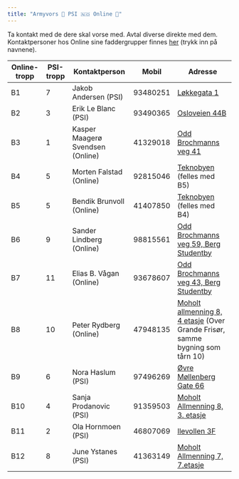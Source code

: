 ```yaml
---
title: "Armyvors 💚 PSI 🇳🇴 Online 💚"
---
```


Ta kontakt med de dere skal vorse med. Avtal diverse direkte med dem. Kontaktpersoner hos Online sine faddergrupper finnes [her](/fadderukene/2018-/faddere/) (trykk inn på navnene).


Online-tropp  | PSI-tropp  | Kontaktperson  | Mobil  | Adresse
------------- | ------------- | ------------- | ------------- | -------------
B1  | 7  | Jakob Andersen (PSI)  | 93480251  | [Løkkegata 1](https://www.google.no/maps/place/Løkkegata+1,+7018+Trondheim/@63.4282609,10.3671282,17z/data=!3m1!4b1!4m5!3m4!1s0x466d318816d0d2cf:0xc5b88ead9458e13d!8m2!3d63.4282585!4d10.3693168)
B2  | 3  | Erik Le Blanc (PSI)  | 93490365  | [Osloveien 44B](https://www.google.no/maps/place/Osloveien+44B,+7018+Trondheim/@63.4233847,10.3714341,17z/data=!3m1!4b1!4m5!3m4!1s0x466d31895e4313ed:0x6a64d88122fedde0!8m2!3d63.4233823!4d10.3736228)
B3  | 1  | Kasper Maagerø Svendsen (Online)  | 41329018  | [Odd Brochmanns veg 41](https://www.google.no/maps/place/Odd+Brochmanns+veg+41,+7030+Trondheim/@63.4142169,10.4148294,17z/data=!3m1!4b1!4m5!3m4!1s0x466d31b8a1a0e647:0x81286cd99ac59ba!8m2!3d63.4142145!4d10.4170181)
B4  | 5  | Morten Falstad (Online)  | 92815046  | [Teknobyen](https://www.google.no/maps/place/Teknobyen+studentboliger/@63.4162935,10.3964375,17z/data=!3m1!4b1!4m5!3m4!1s0x466d3194dadc73a1:0x801d592f9bc78d39!8m2!3d63.4162911!4d10.3986263) (felles med B5)
B5  | 5  | Bendik Brunvoll (Online)  | 41407850  | [Teknobyen](https://www.google.no/maps/place/Teknobyen+studentboliger/@63.4162935,10.3964375,17z/data=!3m1!4b1!4m5!3m4!1s0x466d3194dadc73a1:0x801d592f9bc78d39!8m2!3d63.4162911!4d10.3986263) (felles med B4)
B6  | 9  | Sander Lindberg (Online)  | 98815561   | [Odd Brochmanns veg 59, Berg Studentby](https://www.google.no/maps/place/Odd+Brochmanns+veg+59,+7030+Trondheim/@63.4142169,10.4148294,17z/data=!3m1!4b1!4m5!3m4!1s0x466d31b8a1a0e647:0xd48eca410d4d8005!8m2!3d63.4142145!4d10.4170181)
B7  | 11  | Elias B. Vågan (Online)  | 93678607  | [Odd Brochmanns veg 43, Berg Studentby](https://www.google.no/maps/place/Odd+Brochmanns+veg+43,+7030+Trondheim/@63.4142169,10.4148294,17z/data=!3m1!4b1!4m5!3m4!1s0x466d31b8a1a0e647:0x447339bfcffa1abf!8m2!3d63.4142145!4d10.4170181)
B8  | 10  | Peter Rydberg (Online)  |  47948135 | [Moholt allmenning 8, 4 etasje](https://www.google.no/maps/place/Moholt+Allmenning+8,+7050+Trondheim/@63.411392,10.4309013,17z/data=!3m1!4b1!4m5!3m4!1s0x466d31c9f2a40e37:0xf2e422dcc54aee18!8m2!3d63.4113896!4d10.43309) (Over Grande Frisør, samme bygning som tårn 10)
B9  | 6  | Nora Haslum (PSI)  | 97496269  | [Øvre Møllenberg Gate 66](https://www.google.no/maps/place/Øvre+Møllenberg+gate+66,+7043+Trondheim/@63.4341841,10.4171437,17z/data=!3m1!4b1!4m5!3m4!1s0x466d31a104466aa1:0x68131cf6114f096e!8m2!3d63.4341817!4d10.4193324)
B10  | 4  | Sanja Prodanovic (PSI)  | 91359503  | [Moholt Allmenning 8, 3. etasje](https://www.google.no/maps/place/Moholt+Allmenning+8,+7050+Trondheim/@63.411392,10.4309013,17z/data=!3m1!4b1!4m5!3m4!1s0x466d31c9f2a40e37:0xf2e422dcc54aee18!8m2!3d63.4113896!4d10.43309)
B11  | 2  | Ola Hornmoen (PSI)  | 46807069  | [Ilevollen 3F](https://www.google.no/maps/place/Ilevollen+3F,+7018+Trondheim/@63.4285232,10.3674205,17z/data=!3m1!4b1!4m5!3m4!1s0x466d318811938d0d:0x82a2ebed6161c9c9!8m2!3d63.4285232!4d10.3696093)
B12  | 8  | June Ystanes (PSI)  | 41363149  | [Moholt Allmenning 7, 7.etasje](https://www.google.no/maps/place/Moholt+Allmenning+7,+7050+Trondheim/@63.411392,10.4309013,17z/data=!3m1!4b1!4m5!3m4!1s0x466d31c9f2a40e37:0x311914bb5d731728!8m2!3d63.4113896!4d10.43309)